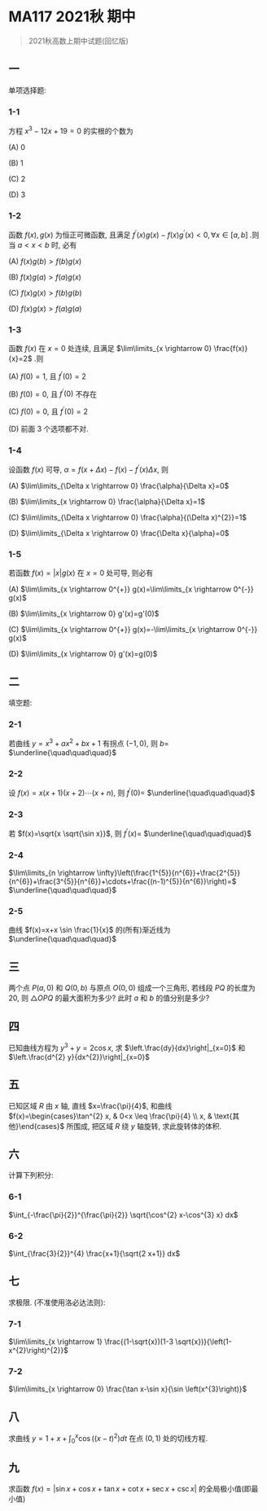 # MA117 2021秋 期中

> 2021秋高数上期中试题(回忆版)

## 一

单项选择题:

### 1-1

方程 $x^{3}-12 x+19=0$ 的实根的个数为

(A) 0

(B) 1

(C) 2

(D) 3

### 1-2

函数 $f(x), g(x)$ 为恒正可微函数, 且满足 $f^{\prime}(x) g(x)-f(x) g^{\prime}(x)<0, \forall x \in[a, b]$ .则当 $a<x<b$ 时, 必有

(A) $f(x) g(b)>f(b) g(x)$

(B) $f(x) g(a)>f(a) g(x)$

(C) $f(x) g(x)>f(b) g(b)$

(D) $f(x) g(x)>f(a) g(a)$

### 1-3

函数 $f(x)$ 在 $x=0$ 处连续, 且满足 $\lim\limits_{x \rightarrow 0} \frac{f(x)}{x}=2$ .则

(A) $f(0)=1$, 且 $f^{\prime}(0)=2$

(B) $f(0)=0$, 且 $f^{\prime}(0)$ 不存在

(C) $f(0)=0$, 且 $f^{\prime}(0)=2$

(D) 前面 3 个选项都不对.

### 1-4

设函数 $f(x)$ 可导, $\alpha=f(x+\Delta x)-f(x)-f^{\prime}(x) \Delta x$, 则

(A) $\lim\limits_{\Delta x \rightarrow 0} \frac{\alpha}{\Delta x}=0$

(B) $\lim\limits_{x \rightarrow 0} \frac{\alpha}{\Delta x}=1$

(C) $\lim\limits_{\Delta x \rightarrow 0} \frac{\alpha}{(\Delta x)^{2}}=1$

(D) $\lim\limits_{\Delta x \rightarrow 0} \frac{\Delta x}{\alpha}=0$

### 1-5

若函数 $f(x)=|x| g(x)$ 在 $x=0$ 处可导, 则必有

(A) $\lim\limits_{x \rightarrow 0^{+}} g(x)=\lim\limits_{x \rightarrow 0^{-}} g(x)$

(B) $\lim\limits_{x \rightarrow 0} g'(x)=g'(0)$

(C) $\lim\limits_{x \rightarrow 0^{+}} g(x)=-\lim\limits_{x \rightarrow 0^{-}} g(x)$

(D) $\lim\limits_{x \rightarrow 0} g'(x)=g(0)$

## 二

填空题:

### 2-1

若曲线 $y=x^{3}+ax^{2}+bx+1$ 有拐点 $(-1,0)$, 则 $b=$ $\underline{\quad\quad\quad}$

### 2-2

设 $f(x)=x(x+1)(x+2) \cdots(x+n)$, 则 $f^{\prime}(0)=$ $\underline{\quad\quad\quad}$

### 2-3

若 $f(x)=\sqrt{x \sqrt{\sin x}}$, 则 $f^{\prime}(x)=$ $\underline{\quad\quad\quad}$

### 2-4

$\lim\limits_{n \rightarrow \infty}\left(\frac{1^{5}}{n^{6}}+\frac{2^{5}}{n^{6}}+\frac{3^{5}}{n^{6}}+\cdots+\frac{(n-1)^{5}}{n^{6}}\right)=$ $\underline{\quad\quad\quad}$

### 2-5

曲线 $f(x)=x+x \sin \frac{1}{x}$ 的(所有)渐近线为 $\underline{\quad\quad\quad}$

## 三

两个点 $P(a, 0)$ 和 $Q(0, b)$ 与原点 $O(0,0)$ 组成一个三角形, 若线段 $PQ$ 的长度为 20, 则 $\triangle OPQ$ 的最大面积为多少? 此时 $a$ 和 $b$ 的值分别是多少?

## 四

已知曲线方程为 $y^{3}+y=2 \cos x$, 求 $\left.\frac{dy}{dx}\right|_{x=0}$ 和 $\left.\frac{d^{2} y}{dx^{2}}\right|_{x=0}$

## 五

已知区域 $R$ 由 $x$ 轴, 直线 $x=\frac{\pi}{4}$, 和曲线 $f(x)=\begin{cases}\tan^{2} x, & 0<x \leq \frac{\pi}{4} \\ x, & \text{其他}\end{cases}$ 所围成, 把区域 $R$ 绕 $y$ 轴旋转, 求此旋转体的体积.

## 六

计算下列积分:

### 6-1

$\int_{-\frac{\pi}{2}}^{\frac{\pi}{2}} \sqrt{\cos^{2} x-\cos^{3} x} dx$

### 6-2

$\int_{\frac{3}{2}}^{4} \frac{x+1}{\sqrt{2 x+1}} dx$

## 七

求极限. (不准使用洛必达法则):

### 7-1

$\lim\limits_{x \rightarrow 1} \frac{(1-\sqrt{x})(1-3 \sqrt{x})}{\left(1-x^{2}\right)^{2}}$

### 7-2

$\lim\limits_{x \rightarrow 0} \frac{\tan x-\sin x}{\sin \left(x^{3}\right)}$

## 八

求曲线 $y=1+x+\int_{0}^{x} \cos \left((x-t)^{2}\right) dt$ 在点 $(0,1)$ 处的切线方程.

## 九

求函数 $f(x)=|\sin x+\cos x+\tan x+\cot x+\sec x+\csc x|$ 的全局极小值(即最小值)
